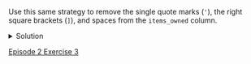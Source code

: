 Use this same strategy to remove the single quote marks (<code>'</code>), the right square brackets (<code>]</code>), and spaces from the <code>items_owned</code> column.

<details>
  <summary>
    Solution
  </summary>
  

1. <code>value.replace("'", "")</code>
1. <code>value.replace("]", "")</code>
1. <code>value.replace(" ", "")</code> You should now have a list of items separated by semi-colons (<code>;</code>).

</details>

[Episode 2 Exercise 3](episode2_ex3.md)
